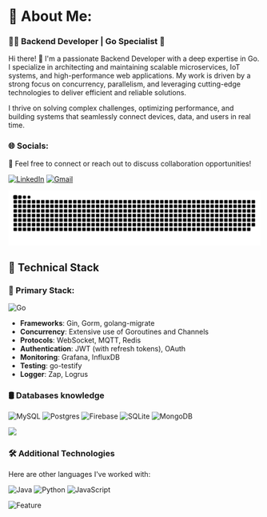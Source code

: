 # 💫 About Me:
### 👨‍💻 Backend Developer | Go Specialist 🚀  
Hi there! 👋 I'm a passionate Backend Developer with a deep expertise in Go. I specialize in architecting and maintaining scalable microservices, IoT systems, and high-performance web applications. My work is driven by a strong focus on concurrency, parallelism, and leveraging cutting-edge technologies to deliver efficient and reliable solutions.

I thrive on solving complex challenges, optimizing performance, and building systems that seamlessly connect devices, data, and users in real time.

### 🌐 Socials:
📩 Feel free to connect or reach out to discuss collaboration opportunities!

[![LinkedIn](https://img.shields.io/badge/LinkedIn-%230077B5.svg?logo=linkedin&logoColor=white)](https://www.linkedin.com/in/ra%C3%BAl-enrique-gonz%C3%A1lez-bondarchuk-32828b267/)
[![Gmail](https://img.shields.io/badge/Gmail-D14836.svg?logo=gmail&logoColor=white)](raul.bondarchuk@gmail.com)

<picture>
  <source media="(prefers-color-scheme: dark)" srcset="https://raw.githubusercontent.com/platane/snk/output/github-contribution-grid-snake-dark.svg"/>
  <source media="(prefers-color-scheme: light)" srcset="https://raw.githubusercontent.com/platane/snk/output/github-contribution-grid-snake.svg" />
  <img alt="github contribution grid snake animation" src="https://raw.githubusercontent.com/platane/snk/output/github-contribution-grid-snake.svg" />
</picture>

## 🔧 **Technical Stack** 

### **🌟 Primary Stack:**  
![Go](https://img.shields.io/badge/Go-1.21.x-00ADD8?style=for-the-badge&logo=go&logoColor=white)  
- **Frameworks**: Gin, Gorm, golang-migrate  
- **Concurrency**: Extensive use of Goroutines and Channels  
- **Protocols**: WebSocket, MQTT, Redis  
- **Authentication**: JWT (with refresh tokens), OAuth  
- **Monitoring**: Grafana, InfluxDB  
- **Testing**: go-testify 
- **Logger**: Zap, Logrus

### **🛢️ Databases knowledge**

![MySQL](https://img.shields.io/badge/mysql-4479A1.svg?style=for-the-badge&logo=mysql&logoColor=white)
![Postgres](https://img.shields.io/badge/postgres-%23316192.svg?style=for-the-badge&logo=postgresql&logoColor=white)
![Firebase](https://img.shields.io/badge/firebase-a08021?style=for-the-badge&logo=firebase&logoColor=ffcd34)
![SQLite](https://img.shields.io/badge/sqlite-%2307405e.svg?style=for-the-badge&logo=sqlite&logoColor=white)
![MongoDB](https://img.shields.io/badge/MongoDB-%234ea94b.svg?style=for-the-badge&logo=mongodb&logoColor=white)

![](https://github-readme-stats.vercel.app/api/top-langs/?username=raulbondarchuk&theme=dark&hide_border=false&include_all_commits=false&count_private=false&layout=compact)

### **🛠️ Additional Technologies**  
Here are other languages I've worked with:

![Java](https://img.shields.io/badge/java-%23ED8B00.svg?style=for-the-badge&logo=openjdk&logoColor=white) ![Python](https://img.shields.io/badge/python-3670A0?style=for-the-badge&logo=python&logoColor=ffdd54) ![JavaScript](https://img.shields.io/badge/javascript-%23323330.svg?style=for-the-badge&logo=javascript&logoColor=%23F7DF1E)

![Feature](https://github.com/user-attachments/assets/c59e5f1f-35a7-4c64-ba70-db3d10ccf9a1)
